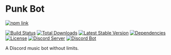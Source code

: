 # Punk Bot
[![npm link](https://nodei.co/npm/punk-bot.png?downloads=true&downloadRank=true)](https://www.npmjs.com/package/punk-bot)

[![Build Status](https://travis-ci.org/sasjafor/PunkBot.svg)](https://travis-ci.org/sasjafor/PunkBot) [![Total Downloads](https://img.shields.io/npm/dt/punk-bot.svg)](https://www.npmjs.com/package/punk-bot) [![Latest Stable Version](https://img.shields.io/npm/v/punk-bot.svg)](https://www.npmjs.com/package/punk-bot) [![Dependencies](https://david-dm.org/sasjafor/PunkBot/status.svg)](https://david-dm.org/sasjafor/PunkBot) [![License](https://img.shields.io/badge/license-GPL-lightgrey.svg)](https://opensource.org/licenses/gpl-license) [![Discord Server](https://discordapp.com/api/guilds/518113399448666113/embed.png)](https://discord.gg/qPxJfWw) [![Discord Bot](https://img.shields.io/badge/discord-bot-blue.svg)](https://discordapp.com/api/oauth2/authorize?client_id=431490929677959178&permissions=120937536&scope=bot)

A Discord music bot without limits.

